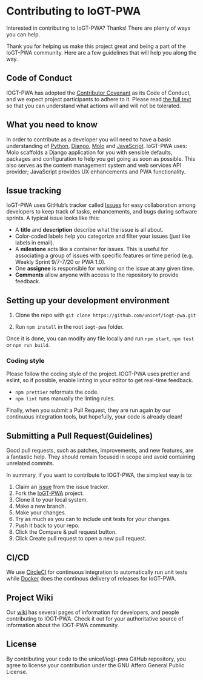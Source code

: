 # Contributing to IoGT-PWA

Interested in contributing to IoGT-PWA? Thanks! There are plenty of ways you can help.

Thank you for helping us make this project great and being a part of the IoGT-PWA community. Here are a few guidelines that will help you along the way.

## Code of Conduct

IOGT-PWA has adopted the [Contributor Covenant](https://www.contributor-covenant.org/) as its Code of Conduct, and we expect project participants to adhere to it.
Please read [the full text](/CODE_OF_CONDUCT.md) so that you can understand what actions will and will not be tolerated.

## What you need to know

In order to contribute as a developer you will need to have a basic understanding of [Python](https://docs.python.org/3/), [Django](https://docs.djangoproject.com/en/3.0/), [Molo](https://molo.readthedocs.io/getting-started.html) and [JavaScript](https://www.javascript.com/resources).
IoGT-PWA uses: Molo scaffolds a Django application for you with sensible defaults, packages and configuration to help you get going as soon as possible. This also serves as the content management system and web services API provider; JavaScript provides UX enhancements and PWA functionality.

## Issue tracking

IoGT-PWA uses GitHub’s tracker called [Issues](https://github.com/unicef/iogt-pwa/issues) for easy collaboration among developers to keep track of tasks, enhancements, and bugs during software sprints. A typical issue looks like this:
* A **title** and **description** describe what the issue is all about.
* Color-coded labels help you categorize and filter your issues (just like labels in email).
* A **milestone** acts like a container for issues. This is useful for associating a group of issues with specific features or time period (e.g. Weekly Sprint 9/7-7/20 or PWA 1.0). 
* One **assignee** is responsible for working on the issue at any given time.
* **Comments** allow anyone with access to the repository to provide feedback.

## Setting up your development environment

1. Clone the repo with `git clone https://github.com/unicef/iogt-pwa.git`

2. Run `npm install` in the root `iogt-pwa` folder.

Once it is done, you can modify any file locally and run `npm start`, `npm test` or `npm run build`.

### Coding style

Please follow the coding style of the project. IOGT-PWA uses prettier and eslint, so if possible, enable linting in your editor to get real-time feedback.

- `npm prettier` reformats the code.
- `npm lint` runs manually the linting rules.

Finally, when you submit a Pull Request, they are run again by our continuous integration tools, but hopefully, your code is already clean!

## Submitting a Pull Request(Guidelines)

Good pull requests, such as patches, improvements, and new features, are a fantastic help. They should remain focused in scope and avoid containing unrelated commits.

In summary, if you want to contribute to IOGT-PWA, the simplest way is to:
1. Claim an [issue](https://github.com/unicef/iogt-pwa/issues) from the issue tracker.
2. Fork the [IoGT-PWA](https://github.com/unicef/iogt-pwa) project.
3. Clone it to your local system.
4. Make a new branch.
5. Make your changes.
6. Try as much as you can to include unit tests for your changes. 
7. Push it back to your repo.
8. Click the Compare & pull request button.
9. Click Create pull request to open a new pull request.



## CI/CD
We use [CircleCI](https://circleci.com/) for continuous integration to automatically run unit tests while [Docker](https://www.docker.com/) does the continous delivery of releases for IoGT-PWA.

## Project Wiki
Our [wiki](https://github.com/unicef/iogt-pwa/wiki) has several pages of information for developers, and people contributing to IOGT-PWA. Check it out for your authoritative source of information about the IOGT-PWA community.

## License

By contributing your code to the unicef/iogt-pwa GitHub repository, you agree to license your contribution under the GNU Affero General Public License.



